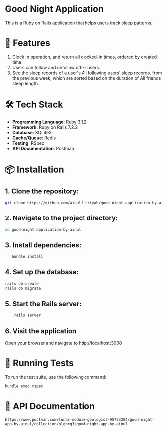 # Good Night Application

This is a Ruby on Rails application that helps users track sleep patterns.

# 🚀 Features
1. Clock In operation, and return all clocked-in times, ordered by
   created time.
2. Users can follow and unfollow other users.
3. See the sleep records of a user's All following users' sleep
   records. from the previous week, which are sorted based on the duration
   of All friends sleep length.

# 🛠 Tech Stack

- **Programming Language**: Ruby 3.1.2
- **Framework**: Ruby on Rails 7.2.2
- **Database**: SQLite3
- **Cache/Queue**: Redis
- **Testing**: RSpec
- **API Documentation**: Postman

# 📦 Installation
## 1. Clone the repository:
   ```bash
   git clone https://github.com/ainulfitriyah/good-night-application-by-ainul.git
  ```
## 2. Navigate to the project directory:
   ```bash
   cd good-night-application-by-ainul
   ```
## 3. Install dependencies:
```bash
   bundle install
   ```
## 4. Set up the database:
   ```bash
   rails db:create
   rails db:migrate
   ```
## 5. Start the Rails server:
```bash
    rails server
  ```
## 6. Visit the application 
Open your browser and navigate to http://localhost:3000

# 🧪 Running Tests
To run the test suite, use the following command:
```bash
bundle exec rspec
```

# 📓 API Documentation
    https://www.postman.com/lunar-module-geologist-95723284/good-night-app-by-ainul/collection/olqhrg3/good-night-app-by-ainul
